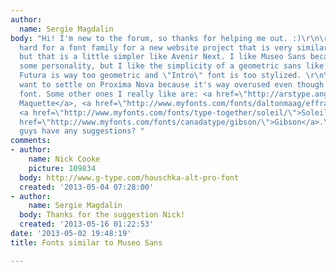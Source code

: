 ```yaml
---
author:
  name: Sergie Magdalin
body: "Hi! I'm new to the forum, so thanks for helping me out. :)\r\n\r\nI'm looking
  hard for a font family for a new website project that is very similar to Museo Sans,
  but that is a little simpler like Avenir Next. I like Museo Sans because it has
  some personality, but I like the simplicity of a geometric sans like Avenir Next.
  Futura is way too geometric and \"Intro\" font is too stylized. \r\n\r\nI don't
  want to settle on Proxima Nova because it's way overused even though it's a nice
  font. Some other ones I really like are: <a href=\"http://arstype.angusrshamal.com/ars-maquette-2\">ARS
  Maquette</a>, <a href=\"http://www.myfonts.com/fonts/daltonmaag/effra/\">Effra</a>,
  <a href=\"http://www.myfonts.com/fonts/type-together/soleil/\">Soleil</a>, and <a
  href=\"http://www.myfonts.com/fonts/canadatype/gibson/\">Gibson</a>.\r\n\r\nDo you
  guys have any suggestions? "
comments:
- author:
    name: Nick Cooke
    picture: 109834
  body: http://www.g-type.com/houschka-alt-pro-font
  created: '2013-05-04 07:28:00'
- author:
    name: Sergie Magdalin
  body: Thanks for the suggestion Nick!
  created: '2013-05-16 01:22:53'
date: '2013-05-02 19:48:19'
title: Fonts similar to Museo Sans

---
```

